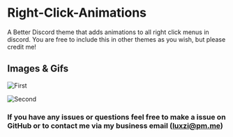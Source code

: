 # Right-Click-Animations
A Better Discord theme that adds animations to all right click menus in discord.
You are free to include this in other themes as you wish, but please credit me!

## Images & Gifs
![First](https://i.imgur.com/cLAngkk.gif)

![Second](https://i.imgur.com/qFZD1IX.gif)

### If you have any issues or questions feel free to make a issue on GitHub or to contact me via my business email (luxzi@pm.me)
